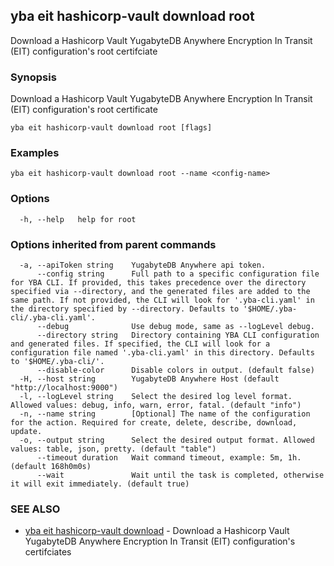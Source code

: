 ## yba eit hashicorp-vault download root

Download a Hashicorp Vault YugabyteDB Anywhere Encryption In Transit (EIT) configuration's root certifciate

### Synopsis

Download a Hashicorp Vault YugabyteDB Anywhere Encryption In Transit (EIT) configuration's root certificate

```
yba eit hashicorp-vault download root [flags]
```

### Examples

```
yba eit hashicorp-vault download root --name <config-name>
```

### Options

```
  -h, --help   help for root
```

### Options inherited from parent commands

```
  -a, --apiToken string    YugabyteDB Anywhere api token.
      --config string      Full path to a specific configuration file for YBA CLI. If provided, this takes precedence over the directory specified via --directory, and the generated files are added to the same path. If not provided, the CLI will look for '.yba-cli.yaml' in the directory specified by --directory. Defaults to '$HOME/.yba-cli/.yba-cli.yaml'.
      --debug              Use debug mode, same as --logLevel debug.
      --directory string   Directory containing YBA CLI configuration and generated files. If specified, the CLI will look for a configuration file named '.yba-cli.yaml' in this directory. Defaults to '$HOME/.yba-cli/'.
      --disable-color      Disable colors in output. (default false)
  -H, --host string        YugabyteDB Anywhere Host (default "http://localhost:9000")
  -l, --logLevel string    Select the desired log level format. Allowed values: debug, info, warn, error, fatal. (default "info")
  -n, --name string        [Optional] The name of the configuration for the action. Required for create, delete, describe, download, update.
  -o, --output string      Select the desired output format. Allowed values: table, json, pretty. (default "table")
      --timeout duration   Wait command timeout, example: 5m, 1h. (default 168h0m0s)
      --wait               Wait until the task is completed, otherwise it will exit immediately. (default true)
```

### SEE ALSO

* [yba eit hashicorp-vault download](yba_eit_hashicorp-vault_download.md)	 - Download a Hashicorp Vault YugabyteDB Anywhere Encryption In Transit (EIT) configuration's certifciates

